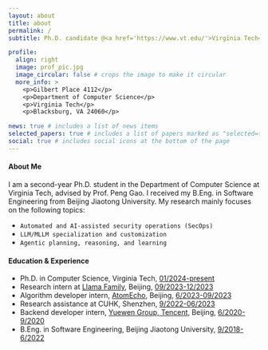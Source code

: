 ```yaml
---
layout: about
title: about
permalink: /
subtitle: Ph.D. candidate @<a href='https://www.vt.edu/'>Virginia Tech</a>, <a href='https://cs.vt.edu/'>Department of Computer Science</a>.

profile:
  align: right
  image: prof_pic.jpg
  image_circular: false # crops the image to make it circular
  more_info: >
    <p>Gilbert Place 4112</p>
    <p>Department of Computer Science</p>
    <p>Virginia Tech</p>
    <p>Blacksburg, VA 24060</p>

news: true # includes a list of news items
selected_papers: true # includes a list of papers marked as "selected={true}"
social: true # includes social icons at the bottom of the page
---
```


#### About Me

I am a second-year Ph.D. student in the Department of Computer Science at Virginia Tech, advised by Prof. Peng Gao. I received my B.Eng. in Software Engineering from Beijing Jiaotong University.
My research mainly focuses on the following topics:

- `Automated and AI-assisted security operations (SecOps)`
- `LLM/MLLM specialization and customization` 
- `Agentic planning, reasoning, and learning` 

#### Education & Experience

- Ph.D. in Computer Science, Virginia Tech, <u>01/2024-present</u>
- Research intern at <a href='https://llama.family/'>Llama Family</a>, Beijing, <u>09/2023-12/2023</u>
- Algorithm developer intern, <a href='https://www.atomecho.cn/'>AtomEcho</a>, Beijing, <u>6/2023-09/2023</u>
- Research assistance at CUHK, Shenzhen, <u>9/2022-06/2023</u>
- Backend developer intern, <a href='https://www.yuewen.com/'>Yuewen Group, Tencent</a>, Beijing, <u>6/2020-9/2020</u>
- B.Eng. in Software Engineering, Beijing Jiaotong University, <u>9/2018-6/2022</u>
